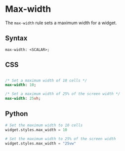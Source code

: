 # Max-width

The `max-width` rule sets a maximum width for a widget.

## Syntax

```
max-width: <SCALAR>;
```

## CSS

```sass

/* Set a maximum width of 10 cells */
max-width: 10;

/* Set a maximum width of 25% of the screen width */
max-width: 25vh;
```

## Python

```python
# Set the maximum width to 10 cells
widget.styles.max_width = 10

# Set the maximum width to 25% of the screen width
widget.styles.max_width = "25vw"

```
